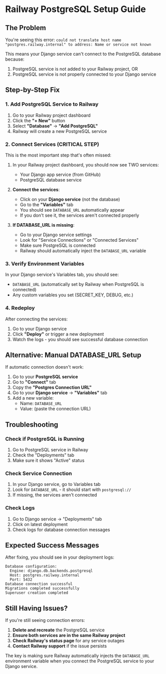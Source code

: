 # Railway PostgreSQL Setup Guide

## The Problem
You're seeing this error: `could not translate host name "postgres.railway.internal" to address: Name or service not known`

This means your Django service can't connect to the PostgreSQL database because:
1. PostgreSQL service is not added to your Railway project, OR
2. PostgreSQL service is not properly connected to your Django service

## Step-by-Step Fix

### 1. Add PostgreSQL Service to Railway

1. Go to your Railway project dashboard
2. Click the **"+ New"** button
3. Select **"Database"** → **"Add PostgreSQL"**
4. Railway will create a new PostgreSQL service

### 2. Connect Services (CRITICAL STEP)

This is the most important step that's often missed:

1. In your Railway project dashboard, you should now see TWO services:
   - Your Django app service (from GitHub)
   - PostgreSQL database service

2. **Connect the services**:
   - Click on your **Django service** (not the database)
   - Go to the **"Variables"** tab
   - You should see `DATABASE_URL` automatically appear
   - If you don't see it, the services aren't connected properly

3. **If DATABASE_URL is missing**:
   - Go to your Django service settings
   - Look for "Service Connections" or "Connected Services"
   - Make sure PostgreSQL is connected
   - Railway should automatically inject the `DATABASE_URL` variable

### 3. Verify Environment Variables

In your Django service's Variables tab, you should see:
- `DATABASE_URL` (automatically set by Railway when PostgreSQL is connected)
- Any custom variables you set (SECRET_KEY, DEBUG, etc.)

### 4. Redeploy

After connecting the services:
1. Go to your Django service
2. Click **"Deploy"** or trigger a new deployment
3. Watch the logs - you should see successful database connection

## Alternative: Manual DATABASE_URL Setup

If automatic connection doesn't work:

1. Go to your **PostgreSQL service**
2. Go to **"Connect"** tab
3. Copy the **"Postgres Connection URL"**
4. Go to your **Django service** → **"Variables"** tab
5. Add a new variable:
   - Name: `DATABASE_URL`
   - Value: (paste the connection URL)

## Troubleshooting

### Check if PostgreSQL is Running
1. Go to PostgreSQL service in Railway
2. Check the "Deployments" tab
3. Make sure it shows "Active" status

### Check Service Connection
1. In your Django service, go to Variables tab
2. Look for `DATABASE_URL` - it should start with `postgresql://`
3. If missing, the services aren't connected

### Check Logs
1. Go to Django service → "Deployments" tab
2. Click on latest deployment
3. Check logs for database connection messages

## Expected Success Messages

After fixing, you should see in your deployment logs:
```
Database configuration:
  Engine: django.db.backends.postgresql
  Host: postgres.railway.internal
  Port: 5432
Database connection successful
Migrations completed successfully
Superuser creation completed
```

## Still Having Issues?

If you're still seeing connection errors:

1. **Delete and recreate** the PostgreSQL service
2. **Ensure both services are in the same Railway project**
3. **Check Railway's status page** for any service outages
4. **Contact Railway support** if the issue persists

The key is making sure Railway automatically injects the `DATABASE_URL` environment variable when you connect the PostgreSQL service to your Django service.
